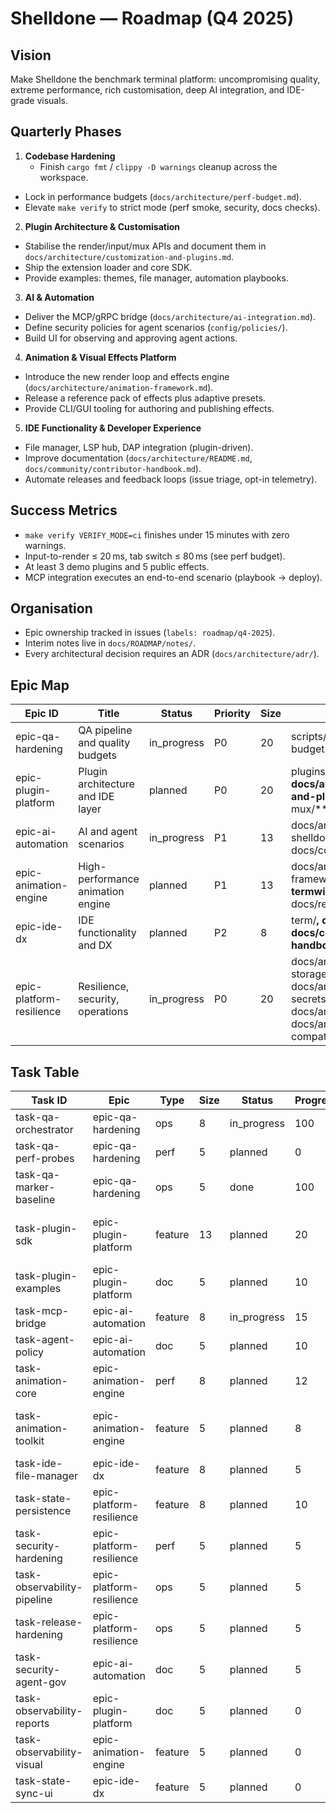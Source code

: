 # Shelldone — Roadmap (Q4 2025)

## Vision
Make Shelldone the benchmark terminal platform: uncompromising quality, extreme performance, rich customisation, deep AI integration, and IDE-grade visuals.

## Quarterly Phases
1. **Codebase Hardening**
   - Finish `cargo fmt` / `clippy -D warnings` cleanup across the workspace.
  - Lock in performance budgets (`docs/architecture/perf-budget.md`).
  - Elevate `make verify` to strict mode (perf smoke, security, docs checks).

2. **Plugin Architecture & Customisation**
  - Stabilise the render/input/mux APIs and document them in `docs/architecture/customization-and-plugins.md`.
  - Ship the extension loader and core SDK.
  - Provide examples: themes, file manager, automation playbooks.

3. **AI & Automation**
  - Deliver the MCP/gRPC bridge (`docs/architecture/ai-integration.md`).
  - Define security policies for agent scenarios (`config/policies/`).
  - Build UI for observing and approving agent actions.

4. **Animation & Visual Effects Platform**
  - Introduce the new render loop and effects engine (`docs/architecture/animation-framework.md`).
  - Release a reference pack of effects plus adaptive presets.
  - Provide CLI/GUI tooling for authoring and publishing effects.

5. **IDE Functionality & Developer Experience**
  - File manager, LSP hub, DAP integration (plugin-driven).
  - Improve documentation (`docs/architecture/README.md`, `docs/community/contributor-handbook.md`).
  - Automate releases and feedback loops (issue triage, opt-in telemetry).

## Success Metrics
- `make verify VERIFY_MODE=ci` finishes under 15 minutes with zero warnings.
- Input-to-render ≤ 20 ms, tab switch ≤ 80 ms (see perf budget).
- At least 3 demo plugins and 5 public effects.
- MCP integration executes an end-to-end scenario (playbook → deploy).

## Organisation
- Epic ownership tracked in issues (`labels: roadmap/q4-2025`).
- Interim notes live in `docs/ROADMAP/notes/`.
- Every architectural decision requires an ADR (`docs/architecture/adr/`).

## Epic Map
| Epic ID | Title | Status | Priority | Size | Scope |
| --- | --- | --- | --- | --- | --- |
| epic-qa-hardening | QA pipeline and quality budgets | in_progress | P0 | 20 | scripts/**, ci/**, docs/architecture/perf-budget.md, docs/community/** |
| epic-plugin-platform | Plugin architecture and IDE layer | planned | P0 | 20 | plugins/**, docs/architecture/customization-and-plugins.md, shelldone-gui/**, mux/** |
| epic-ai-automation | AI and agent scenarios | in_progress | P1 | 13 | docs/architecture/ai-integration.md, shelldone-client/**, mux/**, docs/community/communications.md |
| epic-animation-engine | High-performance animation engine | planned | P1 | 13 | docs/architecture/animation-framework.md, shelldone-gui/**, termwiz/**, docs/recipes/animations.md |
| epic-ide-dx | IDE functionality and DX | planned | P2 | 8 | term/**, docs/recipes/workflows.md, docs/community/contributor-handbook.md, plugins/examples/** |
| epic-platform-resilience | Resilience, security, operations | in_progress | P0 | 20 | docs/architecture/state-and-storage.md, docs/architecture/security-and-secrets.md, docs/architecture/observability.md, docs/architecture/release-and-compatibility.md |

## Task Table
| Task ID | Epic | Type | Size | Status | Progress | Scope |
| --- | --- | --- | --- | --- | --- | --- |
| task-qa-orchestrator | epic-qa-hardening | ops | 8 | in_progress | 100 | scripts/verify.py, scripts/verify.sh, Makefile |
| task-qa-perf-probes | epic-qa-hardening | perf | 5 | planned | 0 | docs/architecture/perf-budget.md, ci/**, artifacts/perf/** |
| task-qa-marker-baseline | epic-qa-hardening | ops | 5 | done | 100 | qa/baselines/banned_markers.json, scripts/verify.py |
| task-plugin-sdk | epic-plugin-platform | feature | 13 | planned | 20 | plugins/sdk/**, docs/architecture/customization-and-plugins.md, docs/recipes/plugins.md |
| task-plugin-examples | epic-plugin-platform | doc | 5 | planned | 10 | plugins/examples/**, docs/recipes/plugins.md |
| task-mcp-bridge | epic-ai-automation | feature | 8 | in_progress | 15 | docs/architecture/ai-integration.md, shelldone-client/**, mux/** |
| task-agent-policy | epic-ai-automation | doc | 5 | planned | 10 | docs/community/communications.md, docs/architecture/ai-integration.md |
| task-animation-core | epic-animation-engine | perf | 8 | planned | 12 | docs/architecture/animation-framework.md, shelldone-gui/**, termwiz/** |
| task-animation-toolkit | epic-animation-engine | feature | 5 | planned | 8 | docs/recipes/animations.md, plugins/examples/**, docs/architecture/animation-framework.md |
| task-ide-file-manager | epic-ide-dx | feature | 8 | planned | 5 | term/**, docs/recipes/workflows.md, plugins/examples/** |
| task-state-persistence | epic-platform-resilience | feature | 8 | planned | 10 | docs/architecture/state-and-storage.md, shelldone/** |
| task-security-hardening | epic-platform-resilience | perf | 5 | planned | 5 | docs/architecture/security-and-secrets.md, lua-api-crates/**, plugins/** |
| task-observability-pipeline | epic-platform-resilience | ops | 5 | planned | 5 | docs/architecture/observability.md, scripts/verify.py, ci/** |
| task-release-hardening | epic-platform-resilience | ops | 5 | planned | 5 | docs/architecture/release-and-compatibility.md, ci/**, scripts/ship/** |
| task-security-agent-gov | epic-ai-automation | doc | 5 | planned | 5 | docs/architecture/security-and-secrets.md, docs/architecture/ai-integration.md, config/policies/** |
| task-observability-reports | epic-plugin-platform | doc | 5 | planned | 0 | docs/architecture/observability.md, docs/recipes/plugins.md |
| task-observability-visual | epic-animation-engine | feature | 5 | planned | 0 | docs/architecture/observability.md, shelldone-gui/src/termwindow/** |
| task-state-sync-ui | epic-ide-dx | feature | 5 | planned | 0 | docs/architecture/state-and-storage.md, shelldone-gui/src/** |
